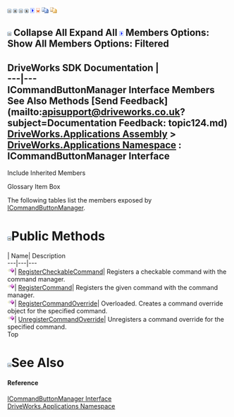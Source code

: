 ![](dotnetimages/collapse.gif) ![](dotnetimages/expand.gif) ![](dotnetimages/collapse.gif) ![](dotnetimages/expand.gif) ![](dotnetimages/drpdown.gif) ![](dotnetimages/drpdown_orange.gif) ![](dotnetimages/copycode.gif) ![](dotnetimages/copycodeHighlight.gif)

![](dotnetimages/collapse.gif) Collapse All Expand All ![](dotnetimages/drpdown.gif) Members Options: Show All  Members Options: Filtered   
---  
DriveWorks SDK Documentation  |   
---|---  
ICommandButtonManager Interface Members   
See Also Methods [Send Feedback](mailto:apisupport@driveworks.co.uk?subject=Documentation Feedback: topic124.md)  
[DriveWorks.Applications Assembly](topic13.md) > [DriveWorks.Applications Namespace](topic16.md) : ICommandButtonManager Interface  
---  
  
Include Inherited Members    


Glossary Item Box

The following tables list the members exposed by [ICommandButtonManager](topic124.md).

# ![](dotnetimages/collapse.gif)Public Methods

| Name| Description  
---|---|---  
![ Method](dotnetimages/Method.gif)| [RegisterCheckableCommand](topic129.md)| Registers a checkable command with the command manager.   
![ Method](dotnetimages/Method.gif)| [RegisterCommand](topic130.md)| Registers the given command with the command manager.   
![ Method](dotnetimages/Method.gif)| [RegisterCommandOverride](topic131.md)| Overloaded. Creates a command override object for the specified command.   
![ Method](dotnetimages/Method.gif)| [UnregisterCommandOverride](topic134.md)| Unregisters a command override for the specified command.   
Top

# ![](dotnetimages/collapse.gif)See Also

#### Reference

[ICommandButtonManager Interface](topic124.md)   
[DriveWorks.Applications Namespace](topic16.md)


